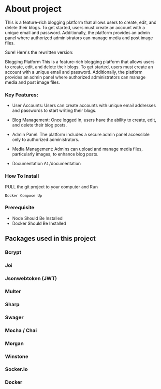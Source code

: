 # About project

This is a feature-rich blogging platform that allows users to create, edit, and delete their blogs. To get started, users must create an account with a unique email and password. Additionally, the platform provides an admin panel where authorized administrators can manage media and post image files.


Sure! Here's the rewritten version:

Blogging Platform
This is a feature-rich blogging platform that allows users to create, edit, and delete their blogs. To get started, users must create an account with a unique email and password. Additionally, the platform provides an admin panel where authorized administrators can manage media and post image files.

### Key Features:
- User Accounts: Users can create accounts with unique email addresses and passwords to start writing their blogs.

- Blog Management: Once logged in, users have the ability to create, edit, and delete their blog posts.

- Admin Panel: The platform includes a secure admin panel accessible only to authorized administrators.

- Media Management: Admins can upload and manage media files, particularly images, to enhance blog posts.
- Documentation At /documentation

### How To Install
PULL the git project to your computer and Run

    Docker Compose Up
    
### Prerequisite
- Node Should Be Installed
- Docker Should Be Installed

## Packages used in this project

### Bcrypt
### Joi
### Jsonwebtoken (JWT)
### Multer
### Sharp
### Swager
### Mocha / Chai
### Morgan
### Winstone
### Socker.io
### Docker